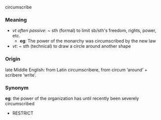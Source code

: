 circumscribe
### Meaning
+ _vt often passive_: ~ sth (formal) to limit sb/sth's freedom, rights, power, etc.
	+ __eg__: The power of the monarchy was circumscribed by the new law
+ _vt_:  ~ sth (technical) to draw a circle around another shape

### Origin

late Middle English: from Latin circumscribere, from circum ‘around’ + scribere ‘write’.

### Synonym

__eg__: the power of the organization has until recently been severely circumscribed

+ RESTRICT



